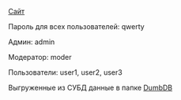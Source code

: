 [Сайт](https://webdev-exam-2024-2-r12ty.onrender.com/)

Пароль для всех пользователей: qwerty

Админ: admin

Модератор: moder

Пользователи: user1, user2, user3

Выгруженные из СУБД данные в папке [DumbDB](/DumbDB)
